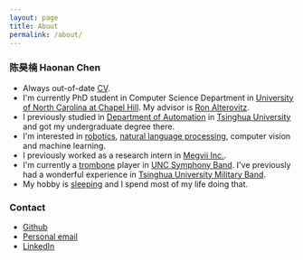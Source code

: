 ```yaml
---
layout: page
title: About
permalink: /about/
---
```


### 陈昊楠 Haonan Chen
* Always out-of-date [CV](assets/files/cv.pdf).
* I'm currently PhD student in Computer Science Department in [University of North Carolina at Chapel Hill](http://www.unc.edu/). My advisor is [Ron Alterovitz](https://www.cs.unc.edu/~ron/).
* I previously studied in [Department of Automation](http://www.tsinghua.edu.cn/publish/auen/) in [Tsinghua University](http://www.tsinghua.edu.cn/publish/newthuen/) and got my undergraduate degree there.
* I'm interested in [robotics](https://en.wikipedia.org/wiki/Robotics), [natural language processing](https://en.wikipedia.org/wiki/Natural_language_processing), computer vision and machine learning.
* I previously worked as a research intern in [Megvii Inc.](https://megvii.com/).
* I'm currently a [trombone](https://en.wikipedia.org/wiki/Trombone) player in [UNC Symphony Band](http://music.unc.edu/tag/symphony-band/). I've previously had a wonderful experience in [Tsinghua University Military Band](https://www.youtube.com/watch?v=NY8gHORo-3s&list=RDNY8gHORo-3s&t=18).
* My hobby is [sleeping](https://en.wikipedia.org/wiki/Sleep) and I spend most of my life doing that.

### Contact
* [Github](http://github.com/chaonan99)
* [Personal email](mailto:chenhaonan1995@gmail.com)
* [LinkedIn](https://www.linkedin.com/in/chaonan99/?locale=en_US)
<!-- * Email: ![img](http://latex.codecogs.com/svg.latex?chenhaonan1995) at-mark ![img](http://latex.codecogs.com/svg.latex?gmail) dot-mark ![img](http://latex.codecogs.com/svg.latex?com) -->
